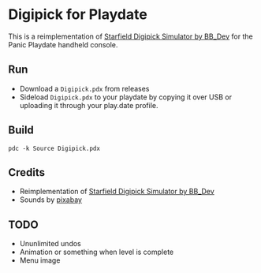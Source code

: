 # Digipick for Playdate

This is a reimplementation of [Starfield Digipick Simulator by BB_Dev](https://bb-dev.itch.io/starfield-digipick-simulator) for the Panic Playdate handheld console.

## Run

* Download a `Digipick.pdx` from releases
* Sideload `Digipick.pdx` to your playdate by copying it over USB or uploading it through your play.date profile.

## Build

```
pdc -k Source Digipick.pdx
```

## Credits

* Reimplementation of [Starfield Digipick Simulator by BB_Dev](https://bb-dev.itch.io/starfield-digipick-simulator)
* Sounds by [pixabay](https://pixabay.com/sound-effects/)

## TODO

* Ununlimited undos
* Animation or something when level is complete
* Menu image
